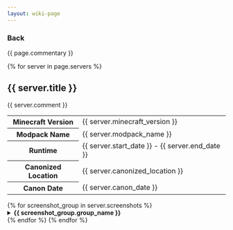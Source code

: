 ```yaml
---
layout: wiki-page
---
```


<div class="serverEra" onclick="window.location.href='/minecraft_servers'">
    <h3> Back </h3>
</div>

{{ page.commentary }}

{% for server in page.servers %}
<h2>{{ server.title }}</h2>
<p> {{ server.comment }} </p>
<table>
    <tr>
        <th>Minecraft Version</th>
        <td>{{ server.minecraft_version }}</td>
    </tr>
    <tr>
        <th>Modpack Name</th>
        <td>{{ server.modpack_name }}</td>
    </tr>
    <tr>
        <th>Runtime</th>
        <td>{{ server.start_date }} - {{ server.end_date }}</td>
    </tr>
    <tr>
        <th>Canonized Location</th>
        <td>{{ server.canonized_location }}</td>
    </tr>
    <tr>
        <th>Canon Date</th>
        <td>{{ server.canon_date }}</td>
    </tr>
</table>
{% for screenshot_group in server.screenshots %}
<details>
    <summary><b>{{ screenshot_group.group_name }}</b></summary>
    {{screenshot_group.group_description}}

    {% for entry in screenshot_group.images %}
        {% if entry.image %}
        <img src="/assets/images/minecraft_servers/{{ entry.image }}" alt="{{ entry.description }}" loading="lazy">
        {% endif %}
        {% if entry.video %}
        <div style="display: flex; justify-content: center;">
            <iframe style="width:80%; aspect-ratio:16/9;" src="https://www.youtube.com/embed/{{entry.video}}" title="YouTube video player" frameborder="0" allow="accelerometer; autoplay; clipboard-write; encrypted-media; gyroscope; picture-in-picture; web-share" referrerpolicy="strict-origin-when-cross-origin" allowfullscreen></iframe>
        </div>
        {% endif %}
        <p style="text-align: center;"><i>{{ entry.description }}</i></p>
    {% endfor %}
</details>
{% endfor %}
{% endfor %}